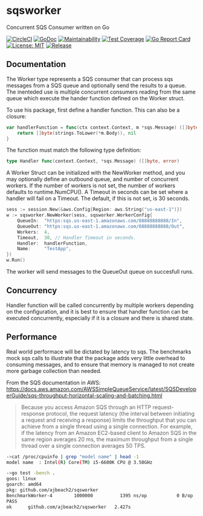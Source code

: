 # sqsworker 
Concurrent SQS Consumer written on Go

[![CircleCI](https://circleci.com/gh/ajbeach2/sqsworker/tree/master.svg?style=svg)](https://circleci.com/gh/ajbeach2/sqsworker/tree/master)
[![GoDoc](https://godoc.org/github.com/ajbeach2/sqsworker?status.svg)](https://godoc.org/github.com/ajbeach2/sqsworker)
[![Maintainability](https://api.codeclimate.com/v1/badges/a1b4d81620ea0c71f47c/maintainability)](https://codeclimate.com/github/ajbeach2/sqsworker/maintainability)
[![Test Coverage](https://api.codeclimate.com/v1/badges/a1b4d81620ea0c71f47c/test_coverage)](https://codeclimate.com/github/ajbeach2/sqsworker/test_coverage)
[![Go Report Card](https://goreportcard.com/badge/github.com/ajbeach2/sqsworker)](https://goreportcard.com/report/github.com/ajbeach2/sqsworker)
[![License: MIT](https://img.shields.io/badge/License-MIT-yellow.svg)](https://github.com/ajbeach2/sqsworker/blob/master/LICENSE)
[![Release](https://img.shields.io/github/release/ajbeach2/sqsworker.svg)](https://github.com/ajbeach2/sqsworker/releases)




## Documentation

The Worker type represents a SQS consumer that can process sqs messages from a
SQS queue and optionally send the results to a queue. The inenteded use is
multiple concurrent consumers reading from the same queue which execute the
hander function defined on the Worker struct.

To use his package, first define a handler function. This can also be a closure:

```go
var handlerFunction = func(ctx context.Context, m *sqs.Message) ([]byte, error) {
	return []byte(strings.ToLower(*m.Body)), nil
}
 ```

The function must match the following type definition:

```go
type Handler func(context.Context, *sqs.Message) ([]byte, error)
```

A Worker Struct can be initialized with the NewWorker method, and you may optionally
define an outbound queue, and number of concurrent workers. If the number of workers
is not set, the number of workers defaults to runtime.NumCPU(). A Timeout in seconds
can be set where a handler will fail on a Timeout. The default, if this is not set, is 30 seconds.

```go
sess := session.New(&aws.Config{Region: aws.String("us-east-1")})
w := sqsworker.NewWorker(sess, sqsworker.WorkerConfig{
	QueueIn:  "https:sqs.us-east-1.amazonaws.com/88888888888/In",
	QueueOut: "https:sqs.us-east-1.amazonaws.com/88888888888/Out",
	Workers:  4,
	Timeout,  30, // Handler Timeout in seconds.
	Handler:  handlerFunction,
	Name:     "TestApp",
})
w.Run()
```  

The worker will send messages to the QueueOut queue on succesfull runs.

## Concurrency

Handler function will be called concurrently by multiple workers depending on the configuration,
and it is best to ensure that handler function can be executed concurrently, especially if it is a closure and there is shared state.

## Performance

Real world performace will be dictated by latency to sqs. The benchmarks mock sqs calls to illustrate that
the package adds very little overhead to consuming messages, and to ensure that memory is managed to not
create more garbage collection than needed.

From the SQS documentation in AWS:
https://docs.aws.amazon.com/AWSSimpleQueueService/latest/SQSDeveloperGuide/sqs-throughput-horizontal-scaling-and-batching.html

> Because you access Amazon SQS through an HTTP request-response protocol, the request latency (the interval between initiating a request and receiving a response) limits the throughput that you can achieve from a single thread using a single connection. For example, if the latency from an Amazon EC2-based client to Amazon SQS in the same region averages 20 ms, the maximum throughput from a single thread over a single connection averages 50 TPS.

```bash
->cat /proc/cpuinfo | grep "model name" | head -1
model name	: Intel(R) Core(TM) i5-6600K CPU @ 3.50GHz

->go test -bench .
goos: linux
goarch: amd64
pkg: github.com/ajbeach2/sqsworker
BenchmarkWorker-4   	 1000000	      1395 ns/op	       0 B/op	       0 allocs/op
PASS
ok  	github.com/ajbeach2/sqsworker	2.427s

```



